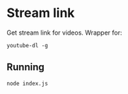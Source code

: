 # Stream link

Get stream link for videos. Wrapper for:
```
youtube-dl -g
```

## Running

```
node index.js
```
